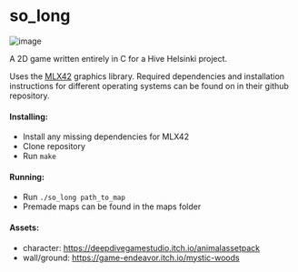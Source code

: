 # so_long

![image](https://github.com/henpatsi/so_long/assets/49587535/8b4d1fe2-ac96-4395-b658-2611f49cf96d)

A 2D game written entirely in C for a Hive Helsinki project.

Uses the [MLX42](https://github.com/codam-coding-college/MLX42) graphics library. Required dependencies and installation instructions for different operating systems can be found on in their github repository.

#### Installing:
 - Install any missing dependencies for MLX42
 - Clone repository
 - Run `make`

#### Running:
 - Run `./so_long path_to_map`
 - Premade maps can be found in the maps folder

#### Assets:
 - character: https://deepdivegamestudio.itch.io/animalassetpack
 - wall/ground: https://game-endeavor.itch.io/mystic-woods
